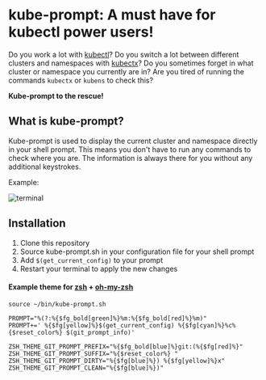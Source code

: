 # kube-prompt: A must have for kubectl power users!

Do you work a lot with [kubectl](https://github.com/kubernetes/kubectl)? Do you switch a lot between different clusters and namespaces with [kubectx](https://github.com/ahmetb/kubectx)? Do you sometimes forget in what cluster or namespace you currently are in? Are you tired of running the commands `kubectx` or `kubens` to check this?

**Kube-prompt to the rescue!**

## What is kube-prompt?
Kube-prompt is used to display the current cluster and namespace directly in your shell prompt. This means you don't have to run any commands to check where you are. The information is always there for you without any additional keystrokes.

Example:

![terminal](https://github.com/kallekutta/kube-prompt/assets/20796399/66b3705b-e39d-41ba-8874-cd94b71d70b9)

## Installation
1. Clone this repository
2. Source kube-prompt.sh in your configuration file for your shell prompt
3. Add `$(get_current_config)` to your prompt
4. Restart your terminal to apply the new changes

#### Example theme for [zsh](https://www.zsh.org/) + [oh-my-zsh](https://ohmyz.sh/)
```
source ~/bin/kube-prompt.sh

PROMPT="%(?:%{$fg_bold[green]%}%m:%{$fg_bold[red]%}%m)"
PROMPT+=' %{$fg[yellow]%}$(get_current_config) %{$fg[cyan]%}%c%{$reset_color%} $(git_prompt_info)'

ZSH_THEME_GIT_PROMPT_PREFIX="%{$fg_bold[blue]%}git:(%{$fg[red]%}"
ZSH_THEME_GIT_PROMPT_SUFFIX="%{$reset_color%} "
ZSH_THEME_GIT_PROMPT_DIRTY="%{$fg[blue]%}) %{$fg[yellow]%}x"
ZSH_THEME_GIT_PROMPT_CLEAN="%{$fg[blue]%})"
```
